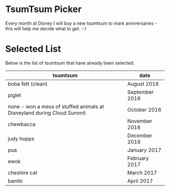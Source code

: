 # TsumTsum Picker

Every month at Disney I will buy a new tsumtsum to mark anniversaries - this will help me decide what to get. :-)

# Selected List

Below is the list of tsumtsum that have already been selected.

| tsumtsum                                                                |           date |
|-------------------------------------------------------------------------|----------------|
| boba fett (clean)                                                       |    August 2016 |
| piglet                                                                  | September 2016 |
| none - won a mess of stuffed animals at Disneyland during Cloud Summit  |   October 2016 |
| chewbacca                                                               |  November 2016 |
| judy hopps                                                              |  December 2016 |
| pua                                                                     |   January 2017 |
| ewok                                                                    |  February 2017 |
| cheshire cat                                                            |     March 2017 |
| bambi                                                                   |     April 2017 |
